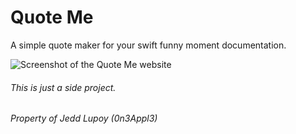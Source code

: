 # Quote Me
A simple quote maker for your swift funny moment documentation.

![Screenshot of the Quote Me website](https://imgur.com/HeFAfwi.png)


###### This is just a side project.
###### Property of Jedd Lupoy (0n3Appl3)
